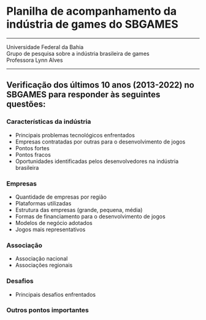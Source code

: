 # Planilha de acompanhamento da indústria de games do SBGAMES
---

Universidade Federal da Bahia  
Grupo de pesquisa sobre a indústria brasileira de games  
Professora Lynn Alves

---

## Verificação dos últimos 10 anos (2013-2022) no SBGAMES para responder às seguintes questões:

### Características da indústria
- Principais problemas tecnológicos enfrentados
- Empresas contratadas por outras para o desenvolvimento de jogos
- Pontos fortes
- Pontos fracos
- Oportunidades identificadas pelos desenvolvedores na indústria brasileira

### Empresas
- Quantidade de empresas por região
- Plataformas utilizadas
- Estrutura das empresas (grande, pequena, média)
- Formas de financiamento para o desenvolvimento de jogos
- Modelos de negócio adotados
- Jogos mais representativos

### Associação
- Associação nacional
- Associações regionais

### Desafios
- Principais desafios enfrentados

### Outros pontos importantes
